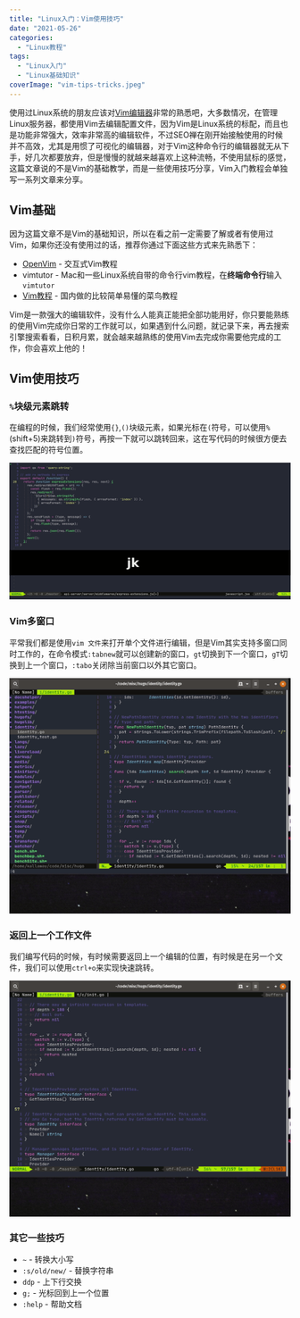 ```yaml
---
title: "Linux入门：Vim使用技巧"
date: "2021-05-26"
categories: 
  - "Linux教程"
tags: 
  - "Linux入门"
  - "Linux基础知识"
coverImage: "vim-tips-tricks.jpeg"
---
```


使用过Linux系统的朋友应该对[Vim编辑器](https://zh.wikipedia.org/zh-hans/Vim)非常的熟悉吧，大多数情况，在管理Linux服务器，都使用Vim去编辑配置文件，因为Vim是Linux系统的标配，而且也是功能非常强大，效率非常高的编辑软件，不过SEO禅在刚开始接触使用的时候并不高效，尤其是用惯了可视化的编辑器，对于Vim这种命令行的编辑器就无从下手，好几次都要放弃，但是慢慢的就越来越喜欢上这种流畅，不使用鼠标的感觉，这篇文章说的不是Vim的基础教学，而是一些使用技巧分享，Vim入门教程会单独写一系列文章来分享。

## Vim基础

因为这篇文章不是Vim的基础知识，所以在看之前一定需要了解或者有使用过Vim，如果你还没有使用过的话，推荐你通过下面这些方式来先熟悉下：

- [OpenVim](https://www.openvim.com/) - 交互式Vim教程
- vimtutor - Mac和一些Linux系统自带的命令行vim教程，在**终端命令行**输入`vimtutor`
- [Vim教程](https://www.runoob.com/linux/linux-vim.html) - 国内做的比较简单易懂的菜鸟教程

Vim是一款强大的编辑软件，没有什么人能真正能把全部功能用好，你只要能熟练的使用Vim完成你日常的工作就可以，如果遇到什么问题，就记录下来，再去搜索引擎搜索看看，日积月累，就会越来越熟练的使用Vim去完成你需要他完成的工作，你会喜欢上他的！

## Vim使用技巧

### `%`块级元素跳转

在编程的时候，我们经常使用`{}`,`()`块级元素，如果光标在`(`符号，可以使用`%`(shift+5)来跳转到`)`符号，再按一下就可以跳转回来，这在写代码的时候很方便去查找匹配的符号位置。

![vimtips-percent](images/vimtips-percent.gif)

### Vim多窗口

平常我们都是使用`vim 文件`来打开单个文件进行编辑，但是Vim其实支持多窗口同时工作的，在命令模式`:tabnew`就可以创建新的窗口，`gt`切换到下一个窗口，`gT`切换到上一个窗口，`:tabo`关闭除当前窗口以外其它窗口。

![vimtips-tabs](images/vimtips-tabs.gif)

### 返回上一个工作文件

我们编写代码的时候，有时候需要返回上一个编辑的位置，有时候是在另一个文件，我们可以使用`ctrl+o`来实现快速跳转。

![vimtips-ctrl-o](images/vimtips-ctrl-o.gif)

### 其它一些技巧

- `~` - 转换大小写
- `:s/old/new/` - 替换字符串
- `ddp` - 上下行交换
- `g;` - 光标回到上一个位置
- `:help` - 帮助文档
